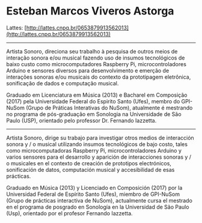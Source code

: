 # Esteban Marcos Viveros Astorga

Lattes: [http://lattes.cnpq.br/0653879913562013](http://lattes.cnpq.br/0653879913562013)

---

Artista Sonoro, direciona seu trabalho à pesquisa de outros meios de interação sonora e/ou musical fazendo uso de insumos tecnológicos de baixo custo como microcomputadores Raspberry Pi, microcontroladores Arduino e sensores diversos para desenvolvimento e emerção de interações sonoras e/ou musicais do contexto da prototipagem eletrônica, sonificação de dados e computação musical.

Graduado em Licenciatura em Música (2013) e Bacharel em Composição (2017) pela Universidade Federal do Espirito Santo (Ufes), membro do GPI-NuSom (Grupo de Práticas Interativas do NuSom), atualmente é mestrando no programa de pós-graduação em Sonologia na Universidade de São Paulo (USP), orientado pelo professor Dr. Fernando Iazzetta.

---

Artista Sonoro, dirige su trabajo para investigar otros medios de interacción sonora y / o musical utilizando insumos tecnológicos de bajo costo, tales como microcomputadoras Raspberry Pi, microcontroladores Arduino y varios sensores para el desarrollo y aparición de interacciones sonoras y / o musicales en el contexto de creación de prototipos electrónicos, sonificación de datos, computación musical y accesibilidad de esas prácticas.

Graduado en Música (2013) y Licenciado en Composición (2017) por la Universidad Federal de Espírito Santo (Ufes), miembro de GPI-NuSom (Grupo de prácticas interactiva de NuSom), actualmente cursa el mestrado en el programa de posgrado en Sonología en la Universidad de São Paulo (Usp), orientado por el profesor Fernando Iazzetta.